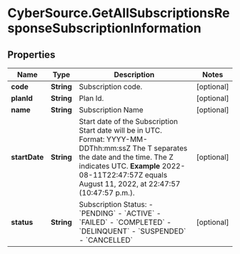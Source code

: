 # CyberSource.GetAllSubscriptionsResponseSubscriptionInformation

## Properties
Name | Type | Description | Notes
------------ | ------------- | ------------- | -------------
**code** | **String** | Subscription code.  | [optional] 
**planId** | **String** | Plan Id.  | [optional] 
**name** | **String** | Subscription Name  | [optional] 
**startDate** | **String** | Start date of the Subscription  Start date will be in UTC. Format: YYYY-MM-DDThh:mm:ssZ The T separates the date and the time. The Z indicates UTC.  **Example** 2022-08-11T22:47:57Z equals August 11, 2022, at 22:47:57 (10:47:57 p.m.).  | [optional] 
**status** | **String** | Subscription Status: - &#x60;PENDING&#x60; - &#x60;ACTIVE&#x60; - &#x60;FAILED&#x60; - &#x60;COMPLETED&#x60; - &#x60;DELINQUENT&#x60; - &#x60;SUSPENDED&#x60; - &#x60;CANCELLED&#x60;  | [optional] 


